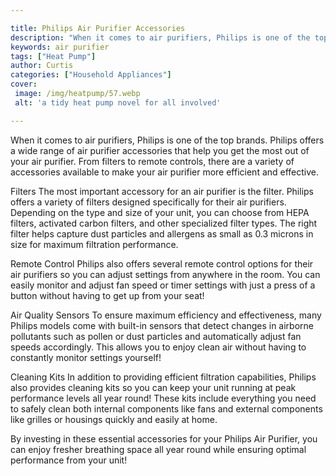 ```yaml
---

title: Philips Air Purifier Accessories
description: "When it comes to air purifiers, Philips is one of the top brands. Philips offers a wide range of air purifier accessories that hel...get more info"
keywords: air purifier
tags: ["Heat Pump"]
author: Curtis
categories: ["Household Appliances"]
cover: 
 image: /img/heatpump/57.webp
 alt: 'a tidy heat pump novel for all involved'

---
```


When it comes to air purifiers, Philips is one of the top brands. Philips offers a wide range of air purifier accessories that help you get the most out of your air purifier. From filters to remote controls, there are a variety of accessories available to make your air purifier more efficient and effective. 

Filters
The most important accessory for an air purifier is the filter. Philips offers a variety of filters designed specifically for their air purifiers. Depending on the type and size of your unit, you can choose from HEPA filters, activated carbon filters, and other specialized filter types. The right filter helps capture dust particles and allergens as small as 0.3 microns in size for maximum filtration performance.

Remote Control
Philips also offers several remote control options for their air purifiers so you can adjust settings from anywhere in the room. You can easily monitor and adjust fan speed or timer settings with just a press of a button without having to get up from your seat! 

Air Quality Sensors 
To ensure maximum efficiency and effectiveness, many Philips models come with built-in sensors that detect changes in airborne pollutants such as pollen or dust particles and automatically adjust fan speeds accordingly. This allows you to enjoy clean air without having to constantly monitor settings yourself! 

Cleaning Kits 
In addition to providing efficient filtration capabilities, Philips also provides cleaning kits so you can keep your unit running at peak performance levels all year round! These kits include everything you need to safely clean both internal components like fans and external components like grilles or housings quickly and easily at home. 

 By investing in these essential accessories for your Philips Air Purifier, you can enjoy fresher breathing space all year round while ensuring optimal performance from your unit!
